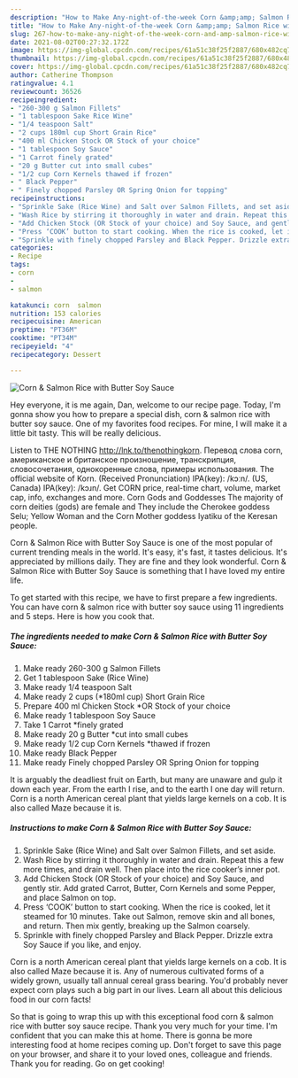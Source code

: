 ```yaml
---
description: "How to Make Any-night-of-the-week Corn &amp;amp; Salmon Rice with Butter Soy Sauce"
title: "How to Make Any-night-of-the-week Corn &amp;amp; Salmon Rice with Butter Soy Sauce"
slug: 267-how-to-make-any-night-of-the-week-corn-and-amp-salmon-rice-with-butter-soy-sauce
date: 2021-08-02T00:27:32.172Z
image: https://img-global.cpcdn.com/recipes/61a51c38f25f2887/680x482cq70/corn-salmon-rice-with-butter-soy-sauce-recipe-main-photo.jpg
thumbnail: https://img-global.cpcdn.com/recipes/61a51c38f25f2887/680x482cq70/corn-salmon-rice-with-butter-soy-sauce-recipe-main-photo.jpg
cover: https://img-global.cpcdn.com/recipes/61a51c38f25f2887/680x482cq70/corn-salmon-rice-with-butter-soy-sauce-recipe-main-photo.jpg
author: Catherine Thompson
ratingvalue: 4.1
reviewcount: 36526
recipeingredient:
- "260-300 g Salmon Fillets"
- "1 tablespoon Sake Rice Wine"
- "1/4 teaspoon Salt"
- "2 cups 180ml cup Short Grain Rice"
- "400 ml Chicken Stock OR Stock of your choice"
- "1 tablespoon Soy Sauce"
- "1 Carrot finely grated"
- "20 g Butter cut into small cubes"
- "1/2 cup Corn Kernels thawed if frozen"
- " Black Pepper"
- " Finely chopped Parsley OR Spring Onion for topping"
recipeinstructions:
- "Sprinkle Sake (Rice Wine) and Salt over Salmon Fillets, and set aside."
- "Wash Rice by stirring it thoroughly in water and drain. Repeat this a few more times, and drain well. Then place into the rice cooker’s inner pot."
- "Add Chicken Stock (OR Stock of your choice) and Soy Sauce, and gently stir. Add grated Carrot, Butter, Corn Kernels and some Pepper, and place Salmon on top."
- "Press ‘COOK’ button to start cooking. When the rice is cooked, let it steamed for 10 minutes. Take out Salmon, remove skin and all bones, and return. Then mix gently, breaking up the Salmon coarsely."
- "Sprinkle with finely chopped Parsley and Black Pepper. Drizzle extra Soy Sauce if you like, and enjoy."
categories:
- Recipe
tags:
- corn
- 
- salmon

katakunci: corn  salmon 
nutrition: 153 calories
recipecuisine: American
preptime: "PT36M"
cooktime: "PT34M"
recipeyield: "4"
recipecategory: Dessert

---
```



![Corn &amp; Salmon Rice with Butter Soy Sauce](https://img-global.cpcdn.com/recipes/61a51c38f25f2887/680x482cq70/corn-salmon-rice-with-butter-soy-sauce-recipe-main-photo.jpg)

Hey everyone, it is me again, Dan, welcome to our recipe page. Today, I'm gonna show you how to prepare a special dish, corn &amp; salmon rice with butter soy sauce. One of my favorites food recipes. For mine, I will make it a little bit tasty. This will be really delicious.

Listen to THE NOTHING http://lnk.to/thenothingkorn. Перевод слова corn, американское и британское произношение, транскрипция, словосочетания, однокоренные слова, примеры использования. The official website of Korn. (Received Pronunciation) IPA(key): /kɔːn/. (US, Canada) IPA(key): /kɔɹn/. Get CORN price, real-time chart, volume, market cap, info, exchanges and more. Corn Gods and Goddesses The majority of corn deities (gods) are female and They include the Cherokee goddess Selu; Yellow Woman and the Corn Mother goddess Iyatiku of the Keresan people.

Corn &amp; Salmon Rice with Butter Soy Sauce is one of the most popular of current trending meals in the world. It's easy, it's fast, it tastes delicious. It's appreciated by millions daily. They are fine and they look wonderful. Corn &amp; Salmon Rice with Butter Soy Sauce is something that I have loved my entire life.


To get started with this recipe, we have to first prepare a few ingredients. You can have corn &amp; salmon rice with butter soy sauce using 11 ingredients and 5 steps. Here is how you cook that.

<!--inarticleads1-->

##### The ingredients needed to make Corn &amp; Salmon Rice with Butter Soy Sauce:

1. Make ready 260-300 g Salmon Fillets
1. Get 1 tablespoon Sake (Rice Wine)
1. Make ready 1/4 teaspoon Salt
1. Make ready 2 cups (*180ml cup) Short Grain Rice
1. Prepare 400 ml Chicken Stock *OR Stock of your choice
1. Make ready 1 tablespoon Soy Sauce
1. Take 1 Carrot *finely grated
1. Make ready 20 g Butter *cut into small cubes
1. Make ready 1/2 cup Corn Kernels *thawed if frozen
1. Make ready  Black Pepper
1. Make ready  Finely chopped Parsley OR Spring Onion for topping


It is arguably the deadliest fruit on Earth, but many are unaware and gulp it down each year. From the earth I rise, and to the earth I one day will return. Corn is a north American cereal plant that yields large kernels on a cob. It is also called Maze because it is. 

<!--inarticleads2-->

##### Instructions to make Corn &amp; Salmon Rice with Butter Soy Sauce:

1. Sprinkle Sake (Rice Wine) and Salt over Salmon Fillets, and set aside.
1. Wash Rice by stirring it thoroughly in water and drain. Repeat this a few more times, and drain well. Then place into the rice cooker’s inner pot.
1. Add Chicken Stock (OR Stock of your choice) and Soy Sauce, and gently stir. Add grated Carrot, Butter, Corn Kernels and some Pepper, and place Salmon on top.
1. Press ‘COOK’ button to start cooking. When the rice is cooked, let it steamed for 10 minutes. Take out Salmon, remove skin and all bones, and return. Then mix gently, breaking up the Salmon coarsely.
1. Sprinkle with finely chopped Parsley and Black Pepper. Drizzle extra Soy Sauce if you like, and enjoy.


Corn is a north American cereal plant that yields large kernels on a cob. It is also called Maze because it is. Any of numerous cultivated forms of a widely grown, usually tall annual cereal grass bearing. You&#39;d probably never expect corn plays such a big part in our lives. Learn all about this delicious food in our corn facts! 

So that is going to wrap this up with this exceptional food corn &amp; salmon rice with butter soy sauce recipe. Thank you very much for your time. I'm confident that you can make this at home. There is gonna be more interesting food at home recipes coming up. Don't forget to save this page on your browser, and share it to your loved ones, colleague and friends. Thank you for reading. Go on get cooking!
